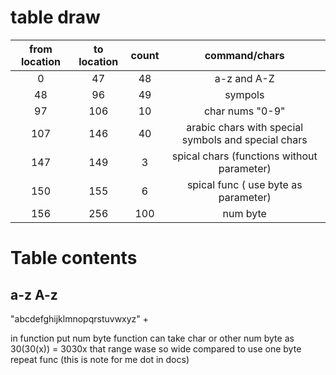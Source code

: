 # table draw

| from location | to location | count | command/chars                                       |
|:-------------:|:-----------:|:-----:|:---------------------------------------------------:|
| 0             | 47          | 48    | a-z and A-Z                                         |
| 48            | 96          | 49    | sympols                                             |
| 97            | 106         | 10    | char nums "0-9"                                     |
| 107           | 146         | 40    | arabic chars with special symbols and special chars |
| 147           | 149         | 3     | spical chars (functions without parameter)          |
| 150           | 155         | 6     | spical func ( use byte as parameter)                |
| 156           | 256         | 100   | num byte                                            |



# Table contents
##  a-z A-z
"abcdefghijklmnopqrstuvwxyz" + 




in function put num byte function can take char or other num byte as 30(30(x)) = 3030x that range wase so wide compared to use one byte repeat func (this is note for me dot in docs)